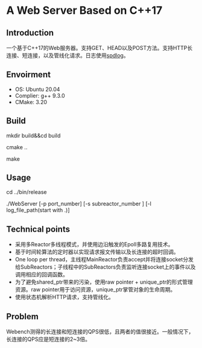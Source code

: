 # A Web Server Based on C++17

## Introduction

一个基于C++17的Web服务器。支持GET、HEAD以及POST方法。支持HTTP长连接、短连接，以及管线化请求。日志使用[spdlog](https://github.com/gabime/spdlog)。

## Envoirment

- OS: Ubuntu 20.04
- Complier: g++ 9.3.0
- CMake:  3.20

## Build

mkdir build&&cd build

cmake ..

make

## Usage

cd ../bin/release

./WebServer [-p port_number] [-s subreactor_number ] [-l log_file_path(start with .)]

## Technical points

- 采用多Reactor多线程模式，并使用边沿触发的Epoll多路复用技术。
- 基于时间轮算法的定时器以实现请求报文传输以及长连接的超时回调。
- One loop per thread，主线程MainReactor负责accept并将连接socket分发给SubReactors；子线程中的SubReactors负责监听连接socket上的事件以及调用相应的回调函数。
- 为了避免shared_ptr带来的污染，使用raw pointer + unique_ptr的形式管理资源。raw pointer用于访问资源，unique_ptr掌管对象的生命周期。
- 使用状态机解析HTTP请求，支持管线化。

## Problem

Webench测得的长连接和短连接的QPS很低，且两者的值很接近。一般情况下，长连接的QPS应是短连接的2~3倍。
